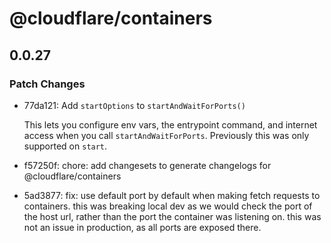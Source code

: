 # @cloudflare/containers

## 0.0.27

### Patch Changes

- 77da121: Add `startOptions` to `startAndWaitForPorts()`

  This lets you configure env vars, the entrypoint command, and internet access when you call `startAndWaitForPorts`. Previously this was only supported on `start`.

- f57250f: chore: add changesets to generate changelogs for @cloudflare/containers
- 5ad3877: fix: use default port by default when making fetch requests to containers. this was breaking local dev as we would check the port of the host url, rather than the port the container was listening on. this was not an issue in production, as all ports are exposed there.
